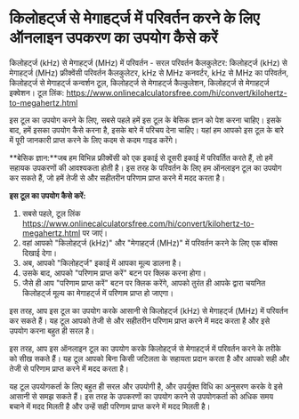किलोहर्ट्ज से मेगाहर्ट्ज में परिवर्तन करने के लिए ऑनलाइन उपकरण का उपयोग कैसे करें
=================================================================================

किलोहर्ट्ज (kHz) से मेगाहर्ट्ज (MHz) में परिवर्तन - सरल परिवर्तन कैलकुलेटर: किलोहर्ट्ज (kHz) से मेगाहर्ट्ज (MHz) फ्रीक्वेंसी परिवर्तन कैलकुलेटर, kHz से MHz कनवर्टर, kHz से MHz का परिवर्तन, किलोहर्ट्ज से मेगाहर्ट्ज कन्वर्शन टूल, किलोहर्ट्ज से मेगाहर्ट्ज कैल्कुलेशन, किलोहर्ट्ज से मेगाहर्ट्ज इक्वेशन। टूल लिंक: <https://www.onlinecalculatorsfree.com/hi/convert/kilohertz-to-megahertz.html>

इस टूल का उपयोग करने के लिए, सबसे पहले हमें इस टूल के बेसिक ज्ञान को पेश करना चाहिए। इसके बाद, हमें इसका उपयोग कैसे करना है, इसके बारे में परिचय देना चाहिए। यहां हम आपको इस टूल के बारे में पूरी जानकारी प्राप्त करने के लिए कदम से कदम गाइड करेंगे।

**बेसिक ज्ञान:**जब हम विभिन्न फ्रीक्वेंसी को एक इकाई से दूसरी इकाई में परिवर्तित करते हैं, तो हमें सहायक उपकरणों की आवश्यकता होती है। इस तरह के परिवर्तन के लिए हम ऑनलाइन टूल का उपयोग कर सकते हैं, जो हमें तेजी से और सहीतरीन परिणाम प्राप्त करने में मदद करता है।

**इस टूल का उपयोग कैसे करें:**

1. सबसे पहले, टूल लिंक <https://www.onlinecalculatorsfree.com/hi/convert/kilohertz-to-megahertz.html> पर जाएं।
2. वहां आपको "किलोहर्ट्ज (kHz)" और "मेगाहर्ट्ज (MHz)" में परिवर्तन करने के लिए एक बॉक्स दिखाई देगा।
3. अब, आपको "किलोहर्ट्ज" इकाई में आपका मूल्य डालना है।
4. उसके बाद, आपको "परिणाम प्राप्त करें" बटन पर क्लिक करना होगा।
5. जैसे ही आप "परिणाम प्राप्त करें" बटन पर क्लिक करेंगे, आपको तुरंत ही आपके द्वारा चयनित किलोहर्ट्ज मूल्य का मेगाहर्ट्ज में परिणाम प्राप्त हो जाएगा।

इस तरह, आप इस टूल का उपयोग करके आसानी से किलोहर्ट्ज (kHz) से मेगाहर्ट्ज (MHz) में परिवर्तन कर सकते हैं। यह टूल आपको तेजी से और सहीतरीन परिणाम प्राप्त करने में मदद करता है और इसे उपयोग करना बहुत ही सरल है।

इस तरह, आप इस ऑनलाइन टूल का उपयोग करके किलोहर्ट्ज से मेगाहर्ट्ज में परिवर्तन करने के तरीके को सीख सकते हैं। यह टूल आपको बिना किसी जटिलता के सहायता प्रदान करता है और आपको सही और तेजी से परिणाम प्राप्त करने में मदद करता है।

यह टूल उपयोगकर्ता के लिए बहुत ही सरल और उपयोगी है, और उपर्युक्त विधि का अनुसरण करके वे इसे आसानी से समझ सकते हैं। इस तरह के उपकरणों का उपयोग करने से उपयोगकर्ता को अधिक समय बचाने में मदद मिलती है और उन्हें सही परिणाम प्राप्त करने में मदद मिलती है।